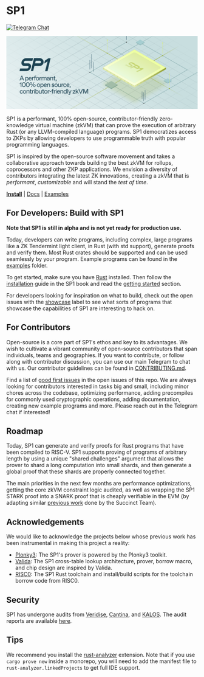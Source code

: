 # SP1

[![Telegram Chat][tg-badge]][tg-url]

![](./assets/sp1.png)

SP1 is a performant, 100% open-source, contributor-friendly zero-knowledge virtual machine (zkVM) that can prove the execution of arbitrary Rust (or any LLVM-compiled language) programs. SP1 democratizes access to ZKPs by allowing developers to use programmable truth with popular programming languages.

SP1 is inspired by the open-source software movement and takes a collaborative approach towards building the best zkVM for rollups, coprocessors and other ZKP applications. We envision a diversity of contributors integrating the latest ZK innovations, creating a zkVM that is _performant_, _customizable_ and will stand the _test of time_.

**[Install](https://succinctlabs.github.io/sp1/getting-started/install.html)**
| [Docs](https://succinctlabs.github.io/sp1)
| [Examples](https://github.com/succinctlabs/sp1/tree/main/examples)

[tg-badge]: https://img.shields.io/endpoint?color=neon&logo=telegram&label=chat&url=https://tg.sumanjay.workers.dev/succinct_sp1
[tg-url]: https://t.me/succinct_sp1

## For Developers: Build with SP1

**Note that SP1 is still in alpha and is not yet ready for production use.**

Today, developers can write programs, including complex, large programs like a ZK Tendermint light client, in Rust (with std support), generate proofs and verify them. Most Rust crates should be supported and can be used seamlessly by your program. Example programs can be found in the [examples](https://github.com/succinctlabs/sp1/tree/main/examples) folder.

To get started, make sure you have [Rust](https://www.rust-lang.org/tools/install) installed. Then follow the [installation](https://succinctlabs.github.io/sp1/getting-started/install.html) guide in the SP1 book and read the [getting started](https://succinctlabs.github.io/sp1/getting-started/quickstart.html) section.

For developers looking for inspiration on what to build, check out the open issues with the [showcase](https://github.com/succinctlabs/sp1/issues?q=is%3Aopen+is%3Aissue+label%3Ashowcase) label to see what sorts of programs that showcase the capabilities of SP1 are interesting to hack on.

## For Contributors

Open-source is a core part of SP1's ethos and key to its advantages. We wish to cultivate a vibrant community of open-source contributors that span individuals, teams and geographies. If you want to contribute, or follow along with contributor discussion, you can use our main Telegram to chat with us. Our contributor guidelines can be found in [CONTRIBUTING.md](./CONTRIBUTING.md).

Find a list of [good first issues](https://github.com/succinctlabs/sp1/issues?q=is%3Aopen+is%3Aissue+label%3A%22good+first+issue%22+) in the open issues of this repo. We are always looking for contributors interested in tasks big and small, including minor chores across the codebase, optimizing performance, adding precompiles for commonly used cryptographic operations, adding documentation, creating new example programs and more. Please reach out in the Telegram chat if interested!

## Roadmap

Today, SP1 can generate and verify proofs for Rust programs that have been compiled to RISC-V. SP1 supports proving of programs of arbitrary length by using a unique "shared challenges" argument that allows the prover to shard a long computation into small shards, and then generate a global proof that these shards are properly connected together.

The main priorities in the next few months are performance optimizations, getting the core zkVM
constraint logic audited, as well as wrapping the SP1 STARK proof into a SNARK proof that is cheaply
verifiable in the EVM (by adapting similar [previous
work](https://github.com/succinctlabs/gnark-plonky2-verifier) done by the Succinct Team).

## Acknowledgements

We would like to acknowledge the projects below whose previous work has been instrumental in making this project a reality:

- [Plonky3](https://github.com/Plonky3/Plonky3): The SP1's prover is powered by the Plonky3 toolkit.
- [Valida](https://github.com/valida-xyz/valida): The SP1 cross-table lookup architecture, prover, borrow macro, and chip design are inspired by Valida.
- [RISC0](https://github.com/risc0/risc0): The SP1 Rust toolchain and install/build scripts for the toolchain borrow code from RISC0.

## Security

SP1 has undergone audits from [Veridise](https://www.veridise.com/), [Cantina](https://cantina.xyz/),
and [KALOS](https://kalos.xyz/). The audit reports are available [here](./audits).

## Tips

We recommend you install the [rust-analyzer](https://marketplace.visualstudio.com/items?itemName=rust-lang.rust-analyzer) extension.
Note that if you use `cargo prove new` inside a monorepo, you will need to add the manifest file to `rust-analyzer.linkedProjects` to get full IDE support.
